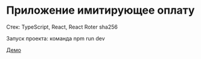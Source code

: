 # Приложение имитирующее оплату 

Стек: TypeScript, React, React Roter sha256

Запуск проекта: команда npm run dev

[Демо](https://nestluu.github.io/donation-app/)
